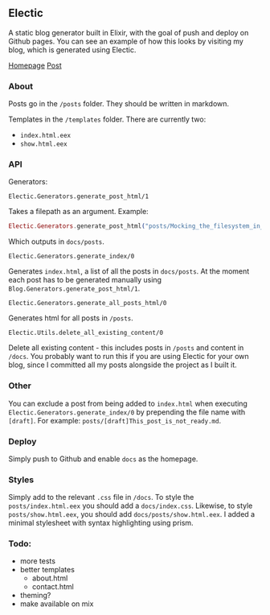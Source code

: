 ## Electic

A static blog generator built in Elixir, with the goal of push and deploy on Github pages. You can see an example of how this looks by visiting my blog, which is generated using Electic.

[Homepage](https://lmiller1990.github.io/electic/posts/custom_middleware_in_rails_5.html)
[Post](https://lmiller1990.github.io/electic/posts/custom_middleware_in_rails_5.html)

### About
Posts go in the `/posts` folder. They should be written in markdown.

Templates in the `/templates` folder. There are currently two:
- `index.html.eex`
- `show.html.eex`

### API
Generators:

`Electic.Generators.generate_post_html/1`

Takes a filepath as an argument. Example:

```ex
Electic.Generators.generate_post_html("posts/Mocking_the_filesystem_in_Elixir.md")
```

Which outputs in `docs/posts`.

`Electic.Generators.generate_index/0`  

Generates `index.html`, a list of all the posts in `docs/posts`. At the moment each post has to be generated manually using `Blog.Generators.generate_post_html/1`.

`Electic.Generators.generate_all_posts_html/0`  

Generates html for all posts in `/posts`.

`Electic.Utils.delete_all_existing_content/0`

Delete all existing content - this includes posts in `/posts` and content in `/docs`. You probably want to run this if you are using Electic for your own blog, since I committed all my posts alongside the project as I built it.

### Other

You can exclude a post from being added to `index.html` when executing `Electic.Generators.generate_index/0` by prepending the file name with `[draft]`. For example: `posts/[draft]This_post_is_not_ready.md`.

### Deploy
Simply push to Github and enable `docs` as the homepage.

### Styles

Simply add to the relevant `.css` file in `/docs`. To style the `posts/index.html.eex` you should add a `docs/index.css`. Likewise, to style `posts/show.html.eex`, you should add `docs/posts/show.html.eex`. I added a minimal stylesheet with syntax highlighting using prism.

### Todo:

- more tests
- better templates
  - about.html
  - contact.html
- theming?
- make available on mix
